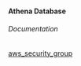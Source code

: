 #### Athena Database



###### Documentation
[aws_security_group](https://www.terraform.io/docs/providers/aws/r/security_group.html)
